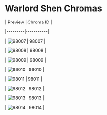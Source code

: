 # Warlord Shen Chromas


| Preview | Chroma ID |

|---------|-----------|

| ![98007](https://raw.communitydragon.org/latest/plugins/rcp-be-lol-game-data/global/default/v1/champion-chroma-images/98/98007.png) | 98007 |

| ![98008](https://raw.communitydragon.org/latest/plugins/rcp-be-lol-game-data/global/default/v1/champion-chroma-images/98/98008.png) | 98008 |

| ![98009](https://raw.communitydragon.org/latest/plugins/rcp-be-lol-game-data/global/default/v1/champion-chroma-images/98/98009.png) | 98009 |

| ![98010](https://raw.communitydragon.org/latest/plugins/rcp-be-lol-game-data/global/default/v1/champion-chroma-images/98/98010.png) | 98010 |

| ![98011](https://raw.communitydragon.org/latest/plugins/rcp-be-lol-game-data/global/default/v1/champion-chroma-images/98/98011.png) | 98011 |

| ![98012](https://raw.communitydragon.org/latest/plugins/rcp-be-lol-game-data/global/default/v1/champion-chroma-images/98/98012.png) | 98012 |

| ![98013](https://raw.communitydragon.org/latest/plugins/rcp-be-lol-game-data/global/default/v1/champion-chroma-images/98/98013.png) | 98013 |

| ![98014](https://raw.communitydragon.org/latest/plugins/rcp-be-lol-game-data/global/default/v1/champion-chroma-images/98/98014.png) | 98014 |